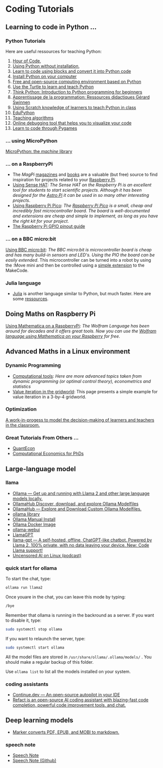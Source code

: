 # Coding Tutorials

## Learning to code in Python ...

### Python Tutorials

Here are useful ressources for teaching Python: 
1. [Hour of Code](https://hourofcode.com/),
2. [Using Python without installation](https://python.infobrisson.fr/),
3. [Learn to code using blocks and convert it into Python code](https://fr.vittascience.com/python)
4. [Install Python on your computer](https://www.python.org/)
5. [Free and open-source computing environment based on Python](https://pyzo.org/)
6. [Use the Turtle to learn and teach Python](https://docs.python.org/3/library/turtle.html)
7. [Think Python: Introduction to Python programming for beginners](https://greenteapress.com/wp/think-python/)
8. [Apprentissage de la programmation: Ressources didactiques Gérard Swinnen](https://inforef.be/swi/python.htm)
9. [Using Scratch knowledge of learners to teach Python  in class](https://www.pedagogie.ac-nantes.fr/mathematiques/enseignement/groupe-de-recherche/2017-2019/de-scratch-vers-python-1132341.kjsp?RH=1510509626265)
10. [EduPython](https://edupython.tuxfamily.org/)
11. [Teaching algorithms](https://www.ac-clermont.fr/disciplines/fileadmin/user_upload/Mathematiques/pages/Telecharger/Une_demarche_pedagogique_pour_l_apprentissage_de_l_algorithmique.pdf)
12. [Online debugging tool that helps you to visualize your code](http://pythontutor.com/visualize.html#mode=edit)
13. [Learn to code through Pygames](using-pygames.html)

### ... using MicroPython

[MicroPython: the *machine* library](http://docs.micropython.org/en/latest/library/machine.html)

### ... on a RaspberryPi

- The *MagPi* [magazines](https://magpi.raspberrypi.org/issues/) and [books](https://magpi.raspberrypi.org/books)
are a valuable (but free) source to find inspiration for projects related to your [Raspberry Pi](https://www.raspberrypi.org/).
- [Using Sense HAT](https://tarikgit.github.io/coding/using-sensehat.html): *The Sense HAT on the Raspberry Pi is an excellent tool for students to start scientific projects. Although it has been designed for the [Astro Pi](https://astro-pi.org/) it can be used in so many other interesting projects*.
- [Using Raspberry Pi Pico](https://tarikgit.github.io/coding/using-raspberry-pico): *The [Raspberry Pi Pico](https://www.raspberrypi.org/products/raspberry-pi-pico/) is a small, cheap and incredibly fast microcontroller board. The board is well-documented and extensions are cheap and simple to implement, as long as you have the right kit for your project*.
- [The Raspberry Pi GPIO pinout guide](https://pinout.xyz/)


### ... on a BBC micro:bit

[Using BBC micro:bit](https://tarikgit.github.io/coding/using-microbit.html): *The BBC micro:bit is microcontroller board is cheap and has many build-in sensors and LED's. Using the PIO the board can be easily extended*. This microcontroller can be turned into a robot by using the :Move mini and then be controlled using a [simple extension](https://makecode.microbit.org/pkg/kitronikltd/pxt-kitronik-servo-lite) to the MakeCode.


### Julia language

- [Julia](https://julialang.org/) is another language similar to Python, but much faster. Here are some [ressources](using-julia.html).


## Doing Maths on Raspberry Pi

[Using Mathematica on a RaspberryPi](https://tarikgit.github.io/coding/using-mathematica-on-raspberry.html): *The Wolfram Language has been around for decades and it offers great tools. Now you can use the [Wolfram language using Mathematica on your Raspberry](https://www.wolfram.com/raspberry-pi/) for free*.


## Advanced Maths in a Linux environment

### Dynamic Programming

- [Computational tools](https://tarikgit.github.io/coding/computational-tools.html): *Here are more advanced topics taken from dynamic programming (or optimal control theory), econometrics and statistics*
- [Value iteration in the gridworld](https://tarikgit.github.io/coding/valueiteration-gridworld.html): This page presents a simple example for value iteration in a 3-by-4 gridworld.

### Optimization

[A work-in-progess to model the decision-making of learners and teachers in the classroom.](https://tarikgit.github.io/coding/neos-server/neos-server.html)


### Great Tutorials From Others ...

- [QuantEcon](https://julia.quantecon.org/intro.html)
- [Computational Economics for PhDs](https://floswald.github.io/NumericalMethods/)

## Large-language model

### llama

- [Ollama — Get up and running with Llama 2 and other large language models locally.](https://github.com/jmorganca/ollama)
- [OllamaHub Discover, download, and explore Ollama Modelfiles](https://ollamahub.com/)
- [OllamaHub — Explore and Download Custom Ollama Modelfiles.](https://ollamahub.com/)
- [ollama library](https://ollama.ai/library)
- [Ollama Manual Install](https://github.com/jmorganca/ollama/blob/main/docs/linux.md)
- [Ollama Docker Image](https://hub.docker.com/r/ollama/ollama)
- [ollama-webui](https://github.com/ollama-webui/ollama-webui)
- [LlamaGPT](https://github.com/getumbrel/llama-gpt)
- [llama-gpt — A self-hosted, offline, ChatGPT-like chatbot. Powered by Llama 2. 100% private, with no data leaving your device. New: Code Llama support!](https://github.com/getumbrel/llama-gpt#benchmarks)
- [Uncensored AI on Linux (podcast)](https://linuxunplugged.com/540)

### quick start for ollama

To start the chat, type: <br>
```bash
ollama run llama2
```

Once youare in the chat, you can leave this mode by typing:
```bash
/bye
```

Remember that ollama is running in the backround as a server. If you want to disable it, type:
```bash
sudo systemctl stop ollama
```

If you want to relaunch the server, type: 
```bash
sudo systemctl start ollama
```

All the model files are stored in `/usr/share/ollama/.ollama/models/` . You should make a regular backup of this folder.

Use `ollama list` to list all the models installed on your system.




### coding assistants

- [Continue.dev — An open-source autopilot in your IDE](https://continue.dev/)
- [Refact is an open-source AI coding assistant with blazing-fast code completion, powerful code improvement tools, and chat.](https://refact.ai/)

## Deep learning models

- [Marker converts PDF, EPUB, and MOBI to markdown.](https://github.com/VikParuchuri/marker)


### speech note

- [Speech Note](https://flathub.org/apps/net.mkiol.SpeechNote)
- [Speech Note (Github)](https://github.com/mkiol/dsnote)